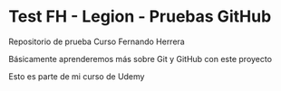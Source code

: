 # Test FH - Legion  - Pruebas GitHub

Repositorio de prueba Curso Fernando Herrera

Básicamente aprenderemos más sobre Git y GitHub con este proyecto

Esto es parte de mi curso de Udemy
